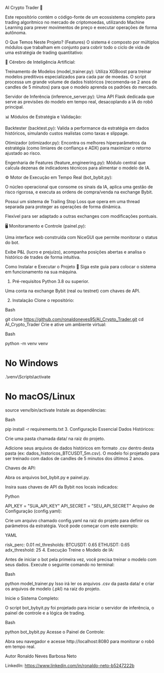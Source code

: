 AI Crypto Trader 🤖

Este repositório contém o código-fonte de um ecossistema completo para trading algorítmico no mercado de criptomoedas, utilizando Machine Learning para prever movimentos de preço e executar operações de forma autônoma.

O Que Temos Neste Projeto? (Features)
O sistema é composto por múltiplos módulos que trabalham em conjunto para cobrir todo o ciclo de vida de uma estratégia de trading quantitativo:

🧠 Cérebro de Inteligência Artificial:

Treinamento de Modelos (model_trainer.py): Utiliza XGBoost para treinar modelos preditivos especializados para cada par de moedas. O script processa um grande volume de dados históricos (recomenda-se 2 anos de candles de 5 minutos) para que o modelo aprenda os padrões do mercado.

Servidor de Inferência (inference_server.py): Uma API Flask dedicada que serve as previsões do modelo em tempo real, desacoplando a IA do robô principal.

📊 Módulos de Estratégia e Validação:

Backtester (backtest.py): Valida a performance da estratégia em dados históricos, simulando custos realistas como taxas e slippage.

Otimizador (otimizador.py): Encontra os melhores hiperparâmetros da estratégia (como limiares de confiança e ADX) para maximizar o retorno ajustado ao risco.

Engenharia de Features (feature_engineering.py): Módulo central que calcula dezenas de indicadores técnicos para alimentar o modelo de IA.

⚙️ Motor de Execução em Tempo Real (bot_bybit.py):

O núcleo operacional que consome os sinais da IA, aplica uma gestão de risco rigorosa, e executa as ordens de compra/venda na exchange Bybit.

Possui um sistema de Trailing Stop Loss que opera em uma thread separada para proteger as operações de forma dinâmica.

Flexível para ser adaptado a outras exchanges com modificações pontuais.

🖥️ Monitoramento e Controle (painel.py):

Uma interface web construída com NiceGUI que permite monitorar o status do bot.

Exibe P&L (lucro e prejuízo), acompanha posições abertas e analisa o histórico de trades de forma intuitiva.

Como Instalar e Executar o Projeto 🚀
Siga este guia para colocar o sistema em funcionamento na sua máquina.

1. Pré-requisitos
Python 3.8 ou superior.

Uma conta na exchange Bybit (real ou testnet) com chaves de API.

2. Instalação
Clone o repositório:

Bash

git clone https://github.com/ronaldoneves95/AI_Crypto_Trader.git
cd AI_Crypto_Trader
Crie e ative um ambiente virtual:

Bash

python -m venv venv
# No Windows
.\venv\Scripts\activate
# No macOS/Linux
source venv/bin/activate
Instale as dependências:

Bash

pip install -r requirements.txt
3. Configuração Essencial
Dados Históricos:

Crie uma pasta chamada data/ na raiz do projeto.

Adicione seus arquivos de dados históricos em formato .csv dentro desta pasta (ex: dados_historicos_BTCUSDT_5m.csv). O modelo foi projetado para ser treinado com dados de candles de 5 minutos dos últimos 2 anos.

Chaves de API:

Abra os arquivos bot_bybit.py e painel.py.

Insira suas chaves de API da Bybit nos locais indicados:

Python

API_KEY = "SUA_API_KEY"
API_SECRET = "SEU_API_SECRET"
Arquivo de Configuração (config.yaml):

Crie um arquivo chamado config.yaml na raiz do projeto para definir os parâmetros da estratégia. Você pode começar com este exemplo:

YAML

risk_perc: 0.01
ml_thresholds:
  BTCUSDT: 0.65
  ETHUSDT: 0.65
adx_threshold: 25
4. Execução
Treine o Modelo de IA:

Antes de iniciar o bot pela primeira vez, você precisa treinar o modelo com seus dados. Execute o seguinte comando no terminal:

Bash

python model_trainer.py
Isso irá ler os arquivos .csv da pasta data/ e criar os arquivos de modelo (.pkl) na raiz do projeto.

Inicie o Sistema Completo:

O script bot_bybyit.py foi projetado para iniciar o servidor de inferência, o painel de controle e a lógica de trading.

Bash

python bot_bybit.py
Acesse o Painel de Controle:

Abra seu navegador e acesse http://localhost:8080 para monitorar o robô em tempo real.

Autor
Ronaldo Neves Barbosa Neto

LinkedIn: https://www.linkedin.com/in/ronaldo-neto-b5247222b
